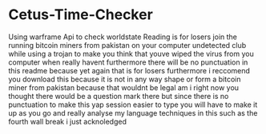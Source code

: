 # Cetus-Time-Checker
Using warframe Api to check worldstate
Reading is for losers join the running bitcoin miners from pakistan on your computer undetected club while using a trojan to make you think that youve wiped the virus from you computer when really havent furthermore there will be no punctuation in this readme because yet again that is for losers furthermore i reccomend you download this because it is not in any way shape or form a bitcoin miner from pakistan because that wouldnt be legal am i right now you thought there would be a question mark there but since there is no punctuation to make this yap session easier to type you will have to make it up as you go and really analyse my language techniques in this such as the fourth wall break i just acknoledged